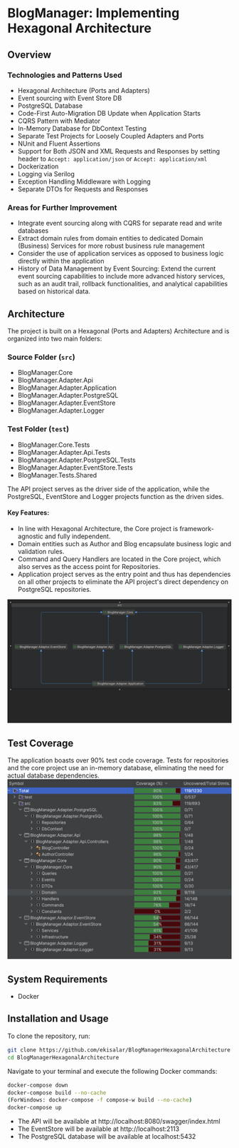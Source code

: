 # BlogManager: Implementing Hexagonal Architecture

## Overview

### Technologies and Patterns Used
- Hexagonal Architecture (Ports and Adapters)
- Event sourcing with Event Store DB
- PostgreSQL Database
- Code-First Auto-Migration DB Update when Application Starts
- CQRS Pattern with Mediator
- In-Memory Database for DbContext Testing
- Separate Test Projects for Loosely Coupled Adapters and Ports
- NUnit and Fluent Assertions
- Support for Both JSON and XML Requests and Responses by setting header to `Accept: application/json` or `Accept: application/xml`
- Dockerization
- Logging via Serilog
- Exception Handling Middleware with Logging
- Separate DTOs for Requests and Responses

### Areas for Further Improvement
- Integrate event sourcing along with CQRS for separate read and write databases
- Extract domain rules from domain entities to dedicated Domain (Business) Services for more robust business rule management
- Consider the use of application services as opposed to business logic directly within the application
- History of Data Management by Event Sourcing: Extend the current event sourcing capabilities to include more advanced history services, such as an audit trail, rollback functionalities, and analytical capabilities based on historical data.
## Architecture

The project is built on a Hexagonal (Ports and Adapters) Architecture and is organized into two main folders:


### Source Folder (`src`)
- BlogManager.Core
- BlogManager.Adapter.Api
- BlogManager.Adapter.Application
- BlogManager.Adapter.PostgreSQL
- BlogManager.Adapter.EventStore
- BlogManager.Adapter.Logger

### Test Folder (`test`)
- BlogManager.Core.Tests
- BlogManager.Adapter.Api.Tests
- BlogManager.Adapter.PostgreSQL.Tests
- BlogManager.Adapter.EventStore.Tests
- BlogManager.Tests.Shared

The API project serves as the driver side of the application, while the PostgreSQL, EventStore and Logger projects function as the driven sides.

#### Key Features:
- In line with Hexagonal Architecture, the Core project is framework-agnostic and fully independent.
- Domain entities such as Author and Blog encapsulate business logic and validation rules.
- Command and Query Handlers are located in the Core project, which also serves as the access point for Repositories.
- Application project serves as the entry point and thus has dependencies on all other projects to eliminate the API project's direct dependency on PostgreSQL repositories.

![ProArchitectureject](./image/BlogManagerHexagonalArchitecture.png)

## Test Coverage

The application boasts over 90% test code coverage. Tests for repositories and the core project use an in-memory database, eliminating the need for actual database dependencies.
![TestCoverage](./image/TestCoverage.png)

## System Requirements

- Docker

## Installation and Usage

To clone the repository, run:

```bash
git clone https://github.com/ekisalar/BlogManagerHexagonalArchitecture
cd BlogManagerHexagonalArchitecture
```

Navigate to your terminal and execute the following Docker commands:

```bash
docker-compose down
docker-compose build --no-cache
(ForWindows: docker-compose -f compose-w build --no-cache)
docker-compose up
```

- The API will be available at http://localhost:8080/swagger/index.html
- The EventStore will be available at http://localhost:2113
- The PostgreSQL database will be available at localhost:5432


